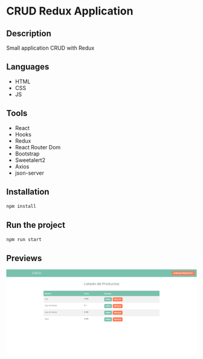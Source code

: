 <h1>CRUD Redux Application</h1>
<h2>Description</h2>
<p>Small application CRUD with Redux</p>
<h2>Languages</h2>
<ul>
  <li>HTML</li>
  <li>CSS</li>
  <li>JS</li>
</ul>
<h2>Tools</h2>
<ul>
  <li>React</li>
  <li>Hooks</li>
  <li>Redux</li>
  <li>React Router Dom</li>
  <li>Bootstrap</li>
  <li>Sweetalert2</li>
  <li>Axios</li>
  <li>json-server</li>
</ul>
<h2>Installation</h2>

```
npm install
```

<h2>Run the project</h2>

```
npm run start
```
<h2>Previews</h2>

![](preview/preview.jpg)

